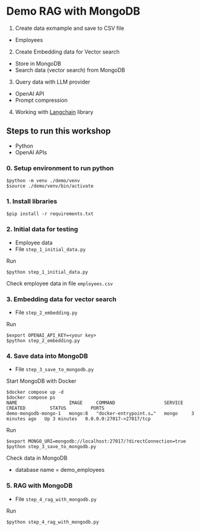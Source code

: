 # Demo RAG with MongoDB
1. Create data exmample and save to CSV file
  * Employees
2. Create Embedding data for Vector search
  * Store in MongoDB
  * Search data (vector search) from MongoDB
3. Query data with LLM provider
  * OpenAI API
  * Prompt compression
4. Working with [Langchain](https://www.langchain.com/) library

## Steps to run this workshop
* Python
* OpenAI APIs

### 0. Setup environment to run python
```
$python -m venv ./demo/venv
$source ./demo/venv/bin/activate
```

### 1. Install libraries
```
$pip install -r requirements.txt
```

### 2. Initial data for testing
* Employee data
* File `step_1_initial_data.py`

Run
```
$python step_1_initial_data.py
```

Check employee data in file `employees.csv`

### 3. Embedding data for vector search
* File `step_2_embedding.py`

Run
```
$export OPENAI_API_KEY=<your key>
$python step_2_embedding.py
```

### 4. Save data into MongoDB
* File `step_3_save_to_mongodb.py`

Start MongoDB with Docker
```
$docker compose up -d
$docker compose ps
NAME                   IMAGE     COMMAND                  SERVICE   CREATED         STATUS         PORTS
demo-mongodb-mongo-1   mongo:8   "docker-entrypoint.s…"   mongo     3 minutes ago   Up 3 minutes   0.0.0.0:27017->27017/tcp
```

Run
```
$export MONGO_URI=mongodb://localhost:27017/?directConnection=true
$python step_3_save_to_mongodb.py
```

Check data in MongoDB
* database name = demo_employees

### 5. RAG with MongoDB
* File `step_4_rag_with_mongodb.py`

Run
```
$python step_4_rag_with_mongodb.py
```


